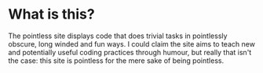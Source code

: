 # What is this?

The pointless site displays code that does trivial tasks in pointlessly obscure, long winded and fun ways. I could claim the site aims to teach new and potentially useful coding practices through humour, but really that isn't the case: this site is pointless for the mere sake of being pointless.

